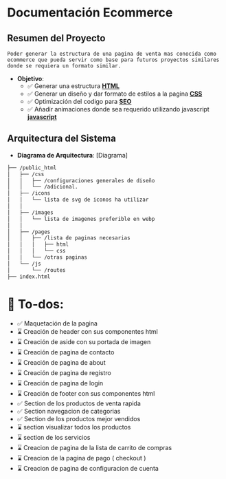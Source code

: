 # Documentación Ecommerce

## Resumen del Proyecto

    Poder generar la estructura de una pagina de venta mas conocida como ecommerce que pueda servir como base para futuros proyectos similares donde se requiera un formato similar.
    
- **Objetivo**: 
   - ✅ Generar una estructura **[HTML](https://web.dev/learn/html)**
   - ✅ Generar un diseño y dar formato de estilos a la pagina **[CSS](https://web.dev/learn/css/**)**
   - ✅ Optimización del codigo para **[SEO](https://developers.google.com/search/docs/fundamentals/seo-starter-guide?hl=es)**
   - ✅ Añadir animaciones donde sea requerido utilizando javascript **[javascript](https://web.dev/learn/javascript)**


## Arquitectura del Sistema

- **Diagrama de Arquitectura**: [Diagrama]

```bash    
├── /public_html
│   ├── /css
│   │   ├── /configuraciones generales de diseño
│   │   └── /adicional.
│   ├── /icons
│   │   └── lista de svg de iconos ha utilizar
│   │
│   ├── /images
│   │   └── lista de imagenes preferible en webp
│   │
│   ├── /pages
│   │   ├── /lista de paginas necesarias 
│   │   │   ├── html
│   │   │   └── css
│   │   └── /otras paginas
│   └── /js
│       └── /routes
├── index.html

```

# 👺 To-dos:

- ✅ Maquetación de la pagina
- ⌛️ Creación de header con sus componentes html    
- ⌛️ Creación de aside con su portada de imagen
- ⌛️ Creación de pagina de contacto
- ⌛️ Creación de pagina de about
- ⌛️ Creación de pagina de registro
- ⌛️ Creación de pagina de login
- ⌛️ Creación de footer con sus componentes html
- ✅ Section de los productos de venta rapida
- ✅ Section navegacion de categorias
- ✅ Section de los productos mejor vendidos
- ⌛️ section visualizar todos los productos
- ⌛️ section de los servicios
- ⌛️ Creacion de pagina de la lista de carrito de compras
- ⌛️ Creacion de la pagina de pago ( checkout )
- ⌛️ Creacion de pagina  de configuracion de cuenta 

